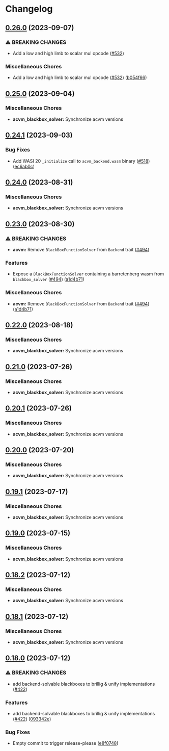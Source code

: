 # Changelog

## [0.26.0](https://github.com/noir-lang/acvm/compare/acvm_blackbox_solver-v0.25.0...acvm_blackbox_solver-v0.26.0) (2023-09-07)


### ⚠ BREAKING CHANGES

* Add a low and high limb to scalar mul opcode ([#532](https://github.com/noir-lang/acvm/issues/532))

### Miscellaneous Chores

* Add a low and high limb to scalar mul opcode ([#532](https://github.com/noir-lang/acvm/issues/532)) ([b054f66](https://github.com/noir-lang/acvm/commit/b054f66be9c73d4e02dbecdab80874a907f19242))

## [0.25.0](https://github.com/noir-lang/acvm/compare/acvm_blackbox_solver-v0.24.1...acvm_blackbox_solver-v0.25.0) (2023-09-04)


### Miscellaneous Chores

* **acvm_blackbox_solver:** Synchronize acvm versions

## [0.24.1](https://github.com/noir-lang/acvm/compare/acvm_blackbox_solver-v0.24.0...acvm_blackbox_solver-v0.24.1) (2023-09-03)


### Bug Fixes

* Add WASI 20 `_initialize` call to `acvm_backend.wasm` binary ([#518](https://github.com/noir-lang/acvm/issues/518)) ([ec6ab0c](https://github.com/noir-lang/acvm/commit/ec6ab0c6fb2753209abe1e03a449873e255ffd76))

## [0.24.0](https://github.com/noir-lang/acvm/compare/acvm_blackbox_solver-v0.23.0...acvm_blackbox_solver-v0.24.0) (2023-08-31)


### Miscellaneous Chores

* **acvm_blackbox_solver:** Synchronize acvm versions

## [0.23.0](https://github.com/noir-lang/acvm/compare/acvm_blackbox_solver-v0.22.0...acvm_blackbox_solver-v0.23.0) (2023-08-30)


### ⚠ BREAKING CHANGES

* **acvm:** Remove `BlackBoxFunctionSolver` from `Backend` trait ([#494](https://github.com/noir-lang/acvm/issues/494))

### Features

* Expose a `BlackBoxFunctionSolver` containing a barretenberg wasm from `blackbox_solver` ([#494](https://github.com/noir-lang/acvm/issues/494)) ([a1d4b71](https://github.com/noir-lang/acvm/commit/a1d4b71256dfbf1e883e770dd9c45479235aa860))


### Miscellaneous Chores

* **acvm:** Remove `BlackBoxFunctionSolver` from `Backend` trait ([#494](https://github.com/noir-lang/acvm/issues/494)) ([a1d4b71](https://github.com/noir-lang/acvm/commit/a1d4b71256dfbf1e883e770dd9c45479235aa860))

## [0.22.0](https://github.com/noir-lang/acvm/compare/acvm_blackbox_solver-v0.21.0...acvm_blackbox_solver-v0.22.0) (2023-08-18)


### Miscellaneous Chores

* **acvm_blackbox_solver:** Synchronize acvm versions

## [0.21.0](https://github.com/noir-lang/acvm/compare/acvm_blackbox_solver-v0.20.1...acvm_blackbox_solver-v0.21.0) (2023-07-26)


### Miscellaneous Chores

* **acvm_blackbox_solver:** Synchronize acvm versions

## [0.20.1](https://github.com/noir-lang/acvm/compare/acvm_blackbox_solver-v0.20.0...acvm_blackbox_solver-v0.20.1) (2023-07-26)


### Miscellaneous Chores

* **acvm_blackbox_solver:** Synchronize acvm versions

## [0.20.0](https://github.com/noir-lang/acvm/compare/acvm_blackbox_solver-v0.19.1...acvm_blackbox_solver-v0.20.0) (2023-07-20)


### Miscellaneous Chores

* **acvm_blackbox_solver:** Synchronize acvm versions

## [0.19.1](https://github.com/noir-lang/acvm/compare/acvm_blackbox_solver-v0.19.0...acvm_blackbox_solver-v0.19.1) (2023-07-17)


### Miscellaneous Chores

* **acvm_blackbox_solver:** Synchronize acvm versions

## [0.19.0](https://github.com/noir-lang/acvm/compare/acvm_blackbox_solver-v0.18.2...acvm_blackbox_solver-v0.19.0) (2023-07-15)


### Miscellaneous Chores

* **acvm_blackbox_solver:** Synchronize acvm versions

## [0.18.2](https://github.com/noir-lang/acvm/compare/acvm_blackbox_solver-v0.18.1...acvm_blackbox_solver-v0.18.2) (2023-07-12)


### Miscellaneous Chores

* **acvm_blackbox_solver:** Synchronize acvm versions

## [0.18.1](https://github.com/noir-lang/acvm/compare/acvm_blackbox_solver-v0.18.0...acvm_blackbox_solver-v0.18.1) (2023-07-12)


### Miscellaneous Chores

* **acvm_blackbox_solver:** Synchronize acvm versions

## [0.18.0](https://github.com/noir-lang/acvm/compare/acvm_blackbox_solver-v0.17.0...acvm_blackbox_solver-v0.18.0) (2023-07-12)


### ⚠ BREAKING CHANGES

* add backend-solvable blackboxes to brillig & unify implementations ([#422](https://github.com/noir-lang/acvm/issues/422))

### Features

* add backend-solvable blackboxes to brillig & unify implementations ([#422](https://github.com/noir-lang/acvm/issues/422)) ([093342e](https://github.com/noir-lang/acvm/commit/093342ea9481a311fa71343b8b7a22774788838a))


### Bug Fixes

* Empty commit to trigger release-please ([e8f0748](https://github.com/noir-lang/acvm/commit/e8f0748042ef505d59ab63266d3c36c5358ee30d))
